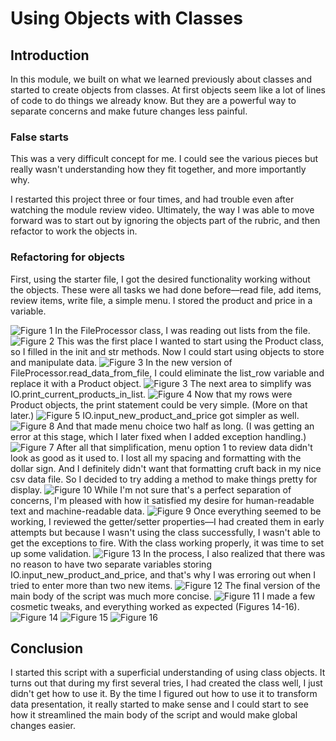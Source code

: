 # Using Objects with Classes

## Introduction
In this module, we built on what we learned previously about classes and started to create objects from classes. At first objects seem like a lot of lines of code to do things we already know. But they are a powerful way to separate concerns and make future changes less painful.
### False starts
This was a very difficult concept for me. I could see the various pieces but really wasn't understanding how they fit together, and more importantly why.

I restarted this project three or four times, and had trouble even after watching the module review video. Ultimately, the way I was able to move forward was to start out by ignoring the objects part of the rubric, and then refactor to work the objects in.
### Refactoring for objects
First, using the starter file, I got the desired functionality working without the objects. These were all tasks we had done before––read file, add items, review items, write file, a simple menu. I stored the product and price in a variable.

![Figure 1](2020-03-14_10.08.38PM.png)
In the FileProcessor class, I was reading out lists from the file.
![Figure 2](2020-03-14_10.14.21PM.png)
This was the first place I wanted to start using the Product class, so I filled in the init and str methods. Now I could start using objects to store and manipulate data.
![Figure 3](2020-03-15_1.14.35PM.png)
In the new version of FileProcessor.read_data_from_file, I could eliminate the list_row variable and replace it with a Product object.
![Figure 3](2020-03-14_10.33.58PM.png)
The next area to simplify was IO.print_current_products_in_list. 
![Figure 4](2020-03-14_10.37.29PM.png)
Now that my rows were Product objects, the print statement could be very simple. (More on that later.)
![Figure 5](2020-03-14_10.50.59PM.png)
IO.input_new_product_and_price got simpler as well.
![Figure 8](%202020-03-14_11.39.40PM.png)
And that made menu choice two half as long. (I was getting an error at this stage, which I later fixed when I added exception handling.)
![Figure 7](%202020-03-14_11.00.34PM.png)
After all that simplification, menu option 1 to review data didn't look as good as it used to. I lost all my spacing and formatting with the dollar sign. And I definitely didn't want that formatting cruft back in my nice csv data file. So I decided to try adding a method to make things pretty for display.
![Figure 10](%202020-03-14_11.55.33PM.png)
While I'm not sure that's a perfect separation of concerns, I'm pleased with how it satisfied my desire for human-readable text and machine-readable data.
![Figure 9](%202020-03-14_11.55.08PM.png)
Once everything seemed to be working, I reviewed the getter/setter properties––I had created them in early attempts but because I wasn't using the class successfully, I wasn't able to get the exceptions to fire. With the class working properly, it was time to set up some validation. 
![Figure 13](%202020-03-15_12.11.04AM.png)
In the process, I also realized that there was no reason to have two separate variables storing IO.input_new_product_and_price, and that's why I was erroring out when I tried to enter more than two new items.
![Figure 12](%202020-03-15_12.10.37AM.png)
The final version of the main body of the script was much more concise.
![Figure 11](%202020-03-15_11.47.40AM.png)
I made a few cosmetic tweaks, and everything worked as expected (Figures 14-16).
![Figure 14](%202020-03-15_12.03.26PM.png)
![Figure 15](%202020-03-15_12.06.24PM.png)
![Figure 16](%202020-03-15_12.07.29PM.png)

## Conclusion
I started this script with a superficial understanding of using class objects. It turns out that during my first several tries, I had created the class well, I just didn't get how to use it. By the time I figured out how to use it to transform data presentation, it really started to make sense and I could start to see how it streamlined the main body of the script and would make global changes easier.
